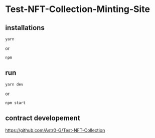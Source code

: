 
# Test-NFT-Collection-Minting-Site
## installations 
   
```yarn```   

or

```npm```

## run

```yarn dev```

or

```npm start```

## contract developement
https://github.com/Astr0-G/Test-NFT-Collection
